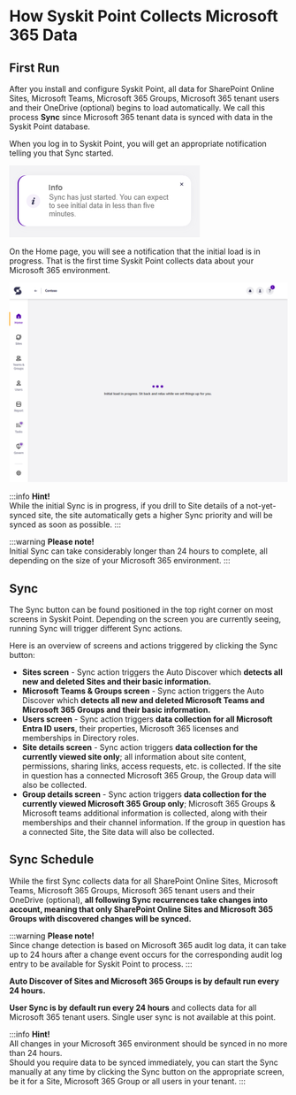 ﻿---
description: This article explains options available regarding Microsoft 365 data collection, also known as Sync.
---

# How Syskit Point Collects Microsoft 365 Data

## First Run

After you install and configure Syskit Point, all data for SharePoint Online Sites, Microsoft Teams, Microsoft 365 Groups, Microsoft 365 tenant users and their OneDrive \(optional\) begins to load automatically. We call this process **Sync** since Microsoft 365 tenant data is synced with data in the Syskit Point database.

When you log in to Syskit Point, you will get an appropriate notification telling you that Sync started.

![Syskit Point - Sync started notification on the first log in](../../static/img/collect-m365-data-sync-started.png)

On the Home page, you will see a notification that the initial load is in progress. That is the first time Syskit Point collects data about your Microsoft 365 environment.

![Syskit Point - Initial load screen](../../static/img/collect-m365-data-initial-sync-in-progress.png)

:::info
**Hint!**  
While the initial Sync is in progress, if you drill to Site details of a not-yet-synced site, the site automatically gets a higher Sync priority and will be synced as soon as possible.
:::

:::warning
**Please note!**  
Initial Sync can take considerably longer than 24 hours to complete, all depending on the size of your Microsoft 365 environment.
:::

## Sync

The Sync button can be found positioned in the top right corner on most screens in Syskit Point. Depending on the screen you are currently seeing, running Sync will trigger different Sync actions.

Here is an overview of screens and actions triggered by clicking the Sync button:

* **Sites screen** - Sync action triggers the Auto Discover which **detects all new and deleted Sites and their basic information.**
* **Microsoft Teams & Groups screen** - Sync action triggers the Auto Discover which **detects all new and deleted Microsoft Teams and Microsoft 365 Groups and their basic information.**
* **Users screen** - Sync action triggers **data collection for all Microsoft Entra ID users**, their properties, Microsoft 365 licenses and memberships in Directory roles.
* **Site details screen** - Sync action triggers **data collection for the currently viewed site only**; all information about site content, permissions, sharing links, access requests, etc. is collected. If the site in question has a connected Microsoft 365 Group, the Group data will also be collected.
* **Group details screen** - Sync action triggers **data collection for the currently viewed Microsoft 365 Group only**; Microsoft 365 Groups & Microsoft teams additional information is collected, along with their memberships and their channel information. If the group in question has a connected Site, the Site data will also be collected.

## Sync Schedule

While the first Sync collects data for all SharePoint Online Sites, Microsoft Teams, Microsoft 365 Groups, Microsoft 365 tenant users and their OneDrive \(optional\), **all following Sync recurrences take changes into account, meaning that only SharePoint Online Sites and Microsoft 365 Groups with discovered changes will be synced.**

:::warning
**Please note!**  
Since change detection is based on Microsoft 365 audit log data, it can take up to 24 hours after a change event occurs for the corresponding audit log entry to be available for Syskit Point to process.
:::

**Auto Discover of Sites and Microsoft 365 Groups is by default run every 24 hours.**

**User Sync is by default run every 24 hours** and collects data for all Microsoft 365 tenant users. Single user sync is not available at this point.

:::info
**Hint!**  
All changes in your Microsoft 365 environment should be synced in no more than 24 hours.  
Should you require data to be synced immediately, you can start the Sync manually at any time by clicking the Sync button on the appropriate screen, be it for a Site, Microsoft 365 Group or all users in your tenant.
:::

